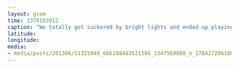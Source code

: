 ```yaml
---
layout: gram
time: 1370163912
caption: "We totally got suckered by bright lights and ended up playing carnival games and buying fried dough. Ugh."
latitude: 
longitude: 
media:
- media/posts/201306/11325049_666108483521586_1347569808_n_17842720618000351.jpg
---
```

